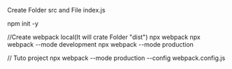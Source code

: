 Create Folder src and File index.js

npm init -y

//Create webpack local(It will crate Folder "dist")
npx webpack 
npx webpack --mode development
npx webpack --mode production


// Tuto project
npx webpack --mode production --config webpack.config.js
